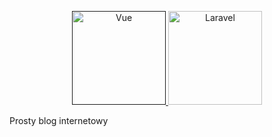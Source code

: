<p align="center">
    <a href="" target="_blank">
        <img
            src="https://blog.vuejs.org/logo.svg"
            height="150"
            alt="Vue"
        >
    </a>
    <a href="https://laravel.com" target="_blank">
        <img
            src="https://raw.githubusercontent.com/laravel/art/master/logo-lockup/5%20SVG/2%20CMYK/1%20Full%20Color/laravel-logolockup-cmyk-red.svg"
            height="150"
            alt="Laravel"
        >
    </a>
</p>
<p>Prosty blog internetowy</p>
